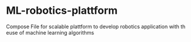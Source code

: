 # ML-robotics-plattform
Compose File for scalable plattform to develop robotics application with th euse of machine learning algorithms
